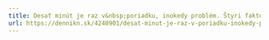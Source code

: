 ```yaml
---
title: Desať minút je raz v&nbsp;poriadku, inokedy problém. Štyri faktory, podľa ktorých vypočítať, koľko času môže dieťa stráviť pred obrazovkou
url: https://dennikn.sk/4240901/desat-minut-je-raz-v-poriadku-inokedy-problem-styri-faktory-podla-ktorych-vypocitat-kolko-casu-moze-dieta-stravit-pred-obrazovkou/?rtm_click=9913b831&rtm_source=health&rtm_medium=email&rtm_campaign=rodina-a-vztahy-v2_2025-01-09&rtm_content=282209
---
```


